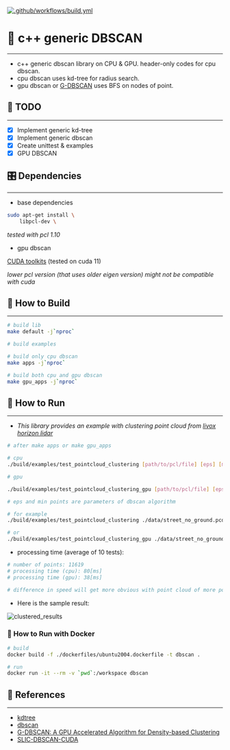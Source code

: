 [![.github/workflows/build.yml](https://github.com/xmba15/generic_dbscan/actions/workflows/build.yml/badge.svg)](https://github.com/xmba15/generic_dbscan/actions/workflows/build.yml)

# 📝 c++ generic DBSCAN #
***

- c++ generic dbscan library on CPU & GPU. header-only codes for cpu dbscan.
- cpu dbscan uses kd-tree for radius search.
- gpu dbscan or [G-DBSCAN](https://reader.elsevier.com/reader/sd/pii/S1877050913003438?token=E033ECA84C7B1F55917A637A014A22704BAE63308219758D0D58A96E341DB7C8FF05EE97208D877494577F20ED0226D8&originRegion=us-east-1&originCreation=20211003151554) uses BFS on nodes of point.

## :tada: TODO ##
***

- [x] Implement generic kd-tree
- [x] Implement generic dbscan
- [x] Create unittest & examples
- [x] GPU DBSCAN

## 🎛  Dependencies ##
***

- base dependencies

```bash
sudo apt-get install \
    libpcl-dev \
```

*tested with pcl 1.10*

- gpu dbscan

 [CUDA toolkits](https://developer.nvidia.com/cuda-toolkit) (tested on cuda 11)

*lower pcl version (that uses older eigen version) might not be compatible with cuda*

## 🔨 How to Build ##
***

```bash
# build lib
make default -j`nproc`

# build examples

# build only cpu dbscan
make apps -j`nproc`

# build both cpu and gpu dbscan
make gpu_apps -j`nproc`
```

## :running: How to Run ##
***
- *This library provides an example with clustering point cloud from [livox horizon lidar](https://www.livoxtech.com/horizon)*

```bash
# after make apps or make gpu_apps

# cpu
./build/examples/test_pointcloud_clustering [path/to/pcl/file] [eps] [min/points]

# gpu

./build/examples/test_pointcloud_clustering_gpu [path/to/pcl/file] [eps] [min/points]

# eps and min points are parameters of dbscan algorithm

# for example
./build/examples/test_pointcloud_clustering ./data/street_no_ground.pcd 0.7 3

# or
./build/examples/test_pointcloud_clustering_gpu ./data/street_no_ground.pcd 0.7 3
```

- processing time (average of 10 tests):

```bash
# number of points: 11619
# processing time (cpu): 80[ms]
# processing time (gpu): 38[ms]

# difference in speed will get more obvious with point cloud of more points
```

- Here is the sample result:

![clustered_results](./docs/images/clustered_results.png)

### :whale: How to Run with Docker ###

```bash
# build
docker build -f ./dockerfiles/ubuntu2004.dockerfile -t dbscan .

# run
docker run -it --rm -v `pwd`:/workspace dbscan
```

## :gem: References ##
***

- [kdtree](https://en.wikipedia.org/wiki/K-d_tree)
- [dbscan](https://en.wikipedia.org/wiki/DBSCAN)
- [G-DBSCAN: A GPU Accelerated Algorithm for Density-based Clustering](https://www.sciencedirect.com/science/article/pii/S1877050913003438)
- [SLIC-DBSCAN-CUDA](https://github.com/ca1773130n/SLIC-DBSCAN-CUDA)
